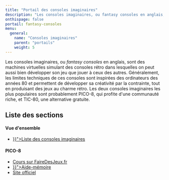 ```yaml
---
title: "Portail des consoles imaginaires"
description: "Les consoles imaginaires, ou fantasy consoles en anglais, sont des machines virtuelles simulant des consoles rétro dans lesquelles on peut aussi bien développer son jeu que jouer à ceux des autres."
onthispage: false
portail: fantasy-consoles
menu:
  general:
    name: "Consoles imaginaires"
    parent: "portails"
    weight: 5
---
```


Les consoles imaginaires, ou *fantasy consoles* en anglais, sont des machines virtuelles simulant des consoles rétro dans lesquelles on peut aussi bien développer son jeu que jouer à ceux des autres. Généralement, les limites techniques de ces consoles sont inspirées des ordinateurs des années 80 et permettent de développer sa créativité par la contrainte, tout en produisant des jeux au charme rétro. Les deux consoles imaginaires les plus populaires sont probablement PICO-8, qui profite d'une communauté riche, et TIC-80, une alternative gratuite.

## Liste des sections

<div id="index-flex-container">
    <section>
        <h4>Vue d'ensemble</h4>
        <ul>
          <li><a href="{{< ref "fantasy-consoles/liste.md" >}}">Liste des consoles imaginaires</a></li>
        </ul>
    </section>
    <section>
      <h4>PICO-8</h4>
      <ul>
        <li><a href="https://fairedesjeux.fr/pico-8/">Cours sur FaireDesJeux.fr</a></li>
        <li><a href="{{< ref "fantasy-consoles/pico-8/memo.md" >}}">Aide-mémoire</a></li>
        <li><a href="https://www.lexaloffle.com/pico-8.php">Site officiel</a></li>
      </ul>
    </section>
</div>